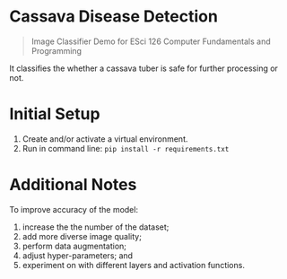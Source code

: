 # Cassava Disease Detection
> Image Classifier Demo for ESci 126 Computer Fundamentals and Programming  

It classifies the whether a cassava tuber is safe for further processing or not.

# Initial Setup
1. Create and/or activate a virtual environment.
2. Run in command line: `pip install -r requirements.txt`

# Additional Notes
To improve accuracy of the model: 
1. increase the the number of the dataset;
2. add more diverse image quality;
3. perform data augmentation;
4. adjust hyper-parameters; and
5. experiment on with different layers and activation functions.
